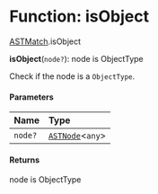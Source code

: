# Function: isObject

[ASTMatch](/auto-docs/editor/modules/ASTMatch.md).isObject

**isObject**(`node?`): node is ObjectType

Check if the node is a `ObjectType`.

#### Parameters

| Name | Type |
| :------ | :------ |
| `node?` | [`ASTNode`](/auto-docs/editor/classes/ASTNode.md)<`any`> |

#### Returns

node is ObjectType
